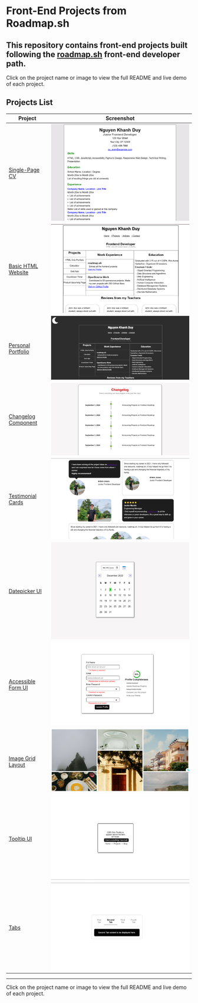 # Front-End Projects from Roadmap.sh

This repository contains front-end projects built following the [roadmap.sh](https://roadmap.sh) front-end developer path.
---

Click on the project name or image to view the full README and live demo of each project.
## Projects List

| Project | Screenshot |
| --- | --- |
| [Single-Page CV](https://roadmap.sh/projects/single-page-cv) | [![Single-Page CV](./Frontend%20Projects/01-single-page-cv/screenshot.png)](./Frontend%20Projects/01-single-page-cv) |
| [Basic HTML Website](https://roadmap.sh/projects/basic-html-website) | [![Basic HTML Website](./Frontend%20Projects/02-basic-html-website/screenshot.png)](./Frontend%20Projects/02-basic-html-website) |
| [Personal Portfolio](https://roadmap.sh/projects/portfolio-website) | [![Personal Portfolio](./Frontend%20Projects/03-personal-portfolio/screenshot.png)](./Frontend%20Projects/03-personal-portfolio) |
| [Changelog Component](https://roadmap.sh/projects/changelog-component) | [![Changelog Component](./Frontend%20Projects/04-changelog-component/screenshot.png)](./Frontend%20Projects/04-changelog-component) |
| [Testimonial Cards](https://roadmap.sh/projects/testimonial-cards) | [![Testimonial Cards](./Frontend%20Projects/05-testimonial-cards/screenshot.png)](./Frontend%20Projects/05-testimonial-cards) |
| [Datepicker UI](https://roadmap.sh/projects/datepicker-ui) | [![Datepicker UI](./Frontend%20Projects/06-datepicker-ui/screenshot.png)](./Frontend%20Projects/06-datepicker-ui) |
| [Accessible Form UI](https://roadmap.sh/projects/accessible-form-ui) | [![Datepicker UI](./Frontend%20Projects/07-accessible-form-ui/screenshot.png)](./Frontend%20Projects/07-accessible-form-ui) |
| [Image Grid Layout](https://roadmap.sh/projects/image-grid) | [![Image Grid Layout](./Frontend%20Projects/08-image-grid-layout/screenshot.png)](./Frontend%20Projects/08-image-grid-layout) |
| [Tooltip UI](https://roadmap.sh/projects/tooltip-ui) | [![Tooltip UI](./Frontend%20Projects/09-tooltip-ui/screenshot.png)](./Frontend%20Projects/09-tooltip-ui) |
| [Tabs](https://roadmap.sh/projects/tooltip-ui) | [![Tabs](./Frontend%20Projects/10-tabs/screenshot.png)](./Frontend%20Projects/10-tabs) |
---

Click on the project name or image to view the full README and live demo of each project.
